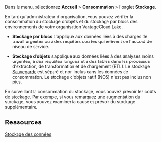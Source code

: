 Dans le menu, sélectionnez **Accueil** \> **Consommation** \> l'onglet **Stockage**.

En tant qu'administrateur d'organisation, vous pouvez vérifier la consommation du stockage d'objets et du stockage par blocs des environnements de votre organisation VantageCloud Lake.

-   **Stockage par blocs** s'applique aux données liées à des charges de travail urgentes ou à des requêtes courtes qui relèvent de l'accord de niveau de service.

-   **Stockage d'objets** s'applique aux données liées à des analyses moins urgentes, à des requêtes longues et à des tables dans les processus d'extraction, de transformation et de chargement (ETL). Le stockage [Sauvegarde](jrq1640280690304.md) est séparé et non inclus dans les données de consommation. Le stockage d'objets natif (NOS) n'est pas inclus non plus.

En surveillant la consommation du stockage, vous pouvez prévoir les coûts de stockage. Par exemple, si vous remarquez une augmentation du stockage, vous pouvez examiner la cause et prévoir du stockage supplémentaire.

Ressources
----------

[Stockage des données](https://docs.teradata.com/access/sources/dita/topic?dita:mapPath=phg1621910019905.ditamap&dita:ditavalPath=pny1626732985837.ditaval&dita:topicPath=xsu1681863280880.dita)
